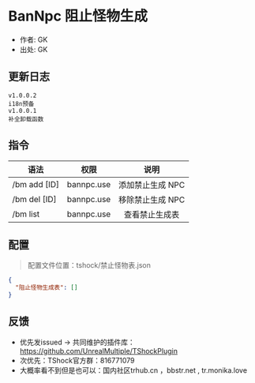 # BanNpc 阻止怪物生成

- 作者: GK
- 出处: GK

## 更新日志

```
v1.0.0.2
i18n预备
v1.0.0.1
补全卸载函数
```

## 指令

| 语法         |    权限    |       说明       |
| ------------ | :--------: | :--------------: |
| /bm add [ID] | bannpc.use | 添加禁止生成 NPC |
| /bm del [ID] | bannpc.use | 移除禁止生成 NPC |
| /bm list     | bannpc.use |  查看禁止生成表  |

## 配置
> 配置文件位置：tshock/禁止怪物表.json
```json
{
  "阻止怪物生成表": []
}
```
## 反馈
- 优先发issued -> 共同维护的插件库：https://github.com/UnrealMultiple/TShockPlugin
- 次优先：TShock官方群：816771079
- 大概率看不到但是也可以：国内社区trhub.cn ，bbstr.net , tr.monika.love
